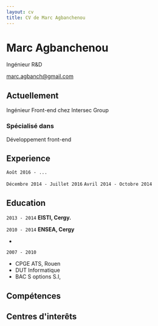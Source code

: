 ```yaml
---
layout: cv
title: CV de Marc Agbanchenou
---
```

# Marc Agbanchenou
Ingénieur R&D

<div id="webaddress">
<a href="marc.agbanch@gmail.com">marc.agbanch@gmail.com</a>
</div>


## Actuellement

Ingénieur Front-end chez Intersec Group

### Spécialisé dans

Développement front-end


## Experience

`Août 2016 - ...`

`Décembre 2014 - Juillet 2016`
`Avril 2014 - Octobre 2014`

## Education

`2013 - 2014`
__EISTI, Cergy.__

`2010 - 2014`
__ENSEA, Cergy__

- 

`2007 - 2010`

- CPGE ATS, Rouen
- DUT Informatique
- BAC S options S.I,

## Compétences

## Centres d'interêts



<!-- ### Footer

Last updated: October 7 -->


